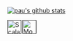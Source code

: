[![pau's github stats](https://github-readme-stats.vercel.app/api?username=paualarco)](https://github.com/paualarco/github-readme-stats)

[<img align="left" alt="Scala" width="32px" src="https://encrypted-tbn0.gstatic.com/images?q=tbn%3AANd9GcQFBcEvXaB-UG6tE4kpVKiLL9WEHAziYVKm0Q&usqp=CAU" />]()

[<img align="left" alt="Monix" width="32px" src="https://s3.amazonaws.com/media-p.slid.es/uploads/916188/images/5813913/pasted-from-clipboard.png" />]()
